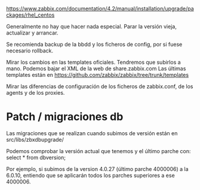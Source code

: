 https://www.zabbix.com/documentation/4.2/manual/installation/upgrade/packages/rhel_centos

Generalmente no hay que hacer nada especial.
Parar la versión vieja, actualizar y arrancar.

Se recomienda backup de la bbdd y los ficheros de config, por si fuese necesario rollback.

Mirar los cambios en las templates oficiales.
Tendremos que subirlos a mano. Podemos bajar el XML de la web de share.zabbix.com
Las últimas templates están en https://github.com/zabbix/zabbix/tree/trunk/templates

Mirar las diferencias de configuración de los ficheros de zabbix.conf, de los agents y de los proxies.


# Patch / migraciones db
Las migraciones que se realizan cuando subimos de versión están en
src/libs/zbxdbupgrade/

Podemos comprobar la versión actual que tenemos y el último parche con:
select * from dbversion;

Por ejemplo, si subimos de la version 4.0.27 (último parche 4000006) a la 6.0.10, entiendo que se aplicarán todos los parches superiores a ese 4000006.
